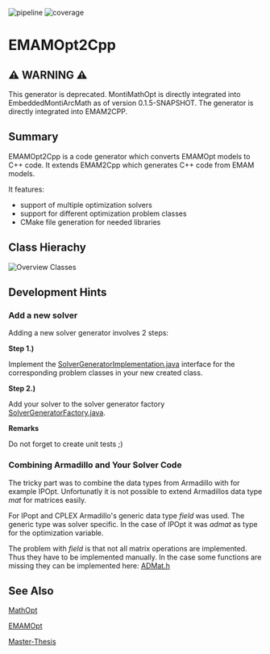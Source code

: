 <!-- (c) https://github.com/MontiCore/monticore -->
![pipeline](https://git.rwth-aachen.de/monticore/EmbeddedMontiArc/generators/EMAMOpt2Cpp/badges/master/build.svg)
![coverage](https://git.rwth-aachen.de/monticore/EmbeddedMontiArc/generators/EMAMOpt2Cpp/badges/master/coverage.svg)

# EMAMOpt2Cpp

## :warning: WARNING :warning:
This generator is deprecated. MontiMathOpt is directly integrated into EmbeddedMontiArcMath as of version 0.1.5-SNAPSHOT.
The generator is directly integrated into EMAM2CPP.

## Summary

EMAMOpt2Cpp is a code generator which converts EMAMOpt models to C++ code. It extends EMAM2Cpp which generates C++ code from EMAM models. 

It features:
- support of multiple optimization solvers
- support for different optimization problem classes
- CMake file generation for needed libraries 

## Class Hierachy

![Overview Classes](https://git.rwth-aachen.de/monticore/EmbeddedMontiArc/generators/EMAMOpt2Cpp/raw/master/doc/emamopt2cpp.png)

## Development Hints


### Add a new solver

Adding a new solver generator involves 2 steps:

**Step 1.)**

Implement the [SolverGeneratorImplementation.java](https://git.rwth-aachen.de/monticore/EmbeddedMontiArc/generators/EMAMOpt2Cpp/blob/master/src/main/java/de/monticore/lang/monticar/generator/cpp/optimizationSolver/solver/SolverGeneratorImplementation.java) interface for the corresponding problem classes in your new created class.

 **Step 2.)**
 
 Add your solver to the solver generator factory [SolverGeneratorFactory.java](https://git.rwth-aachen.de/monticore/EmbeddedMontiArc/generators/EMAMOpt2Cpp/blob/master/src/main/java/de/monticore/lang/monticar/generator/cpp/optimizationSolver/solver/factory/SolverGeneratorFactory.java).
 
 **Remarks**
 
 Do not forget to create unit tests ;)
 
 ### Combining Armadillo and Your Solver Code
 The tricky part was to combine the data types from Armadillo with for example IPOpt. 
 Unfortunatly it is not possible to extend Armadillos data type _mat_ for matrices easily. 
 
 For IPopt and CPLEX Armadillo's generic data type _field_ was used. The generic type was solver specific. In the case of IPOpt it was _admat_ as type for the optimization variable. 
 
 The problem with _field_ is that not all matrix operations are implemented. Thus they have to be implemented manually. In the case some functions are missing they can be implemented here: [ADMat.h](https://git.rwth-aachen.de/monticore/EmbeddedMontiArc/generators/EMAMOpt2Cpp/blob/master/src/main/resources/template/optimizationSolver/ipopt/ADMat.h)


## See Also

[MathOpt](https://git.rwth-aachen.de/monticore/EmbeddedMontiArc/languages/MontiMathOpt)

[EMAMOpt](https://git.rwth-aachen.de/monticore/EmbeddedMontiArc/languages/EmbeddedMontiArcMathOpt)

[Master-Thesis](https://git.rwth-aachen.de/monticore/EmbeddedMontiArc/languages/MontiMathOpt/blob/master/doc/master_thesis_richter.pdf)

